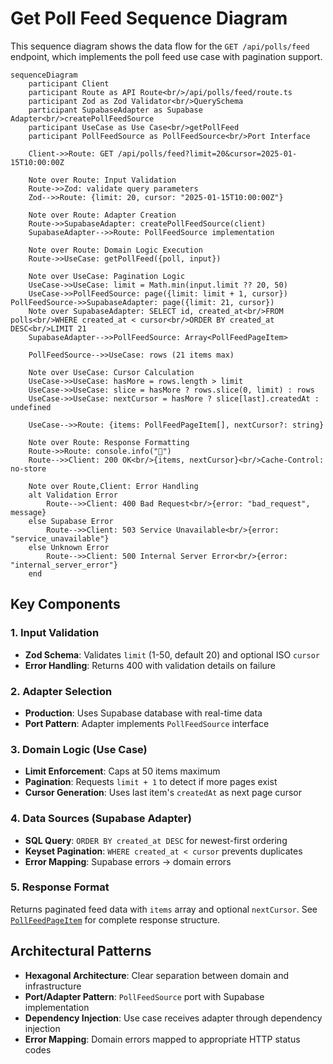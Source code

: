 # Get Poll Feed Sequence Diagram

This sequence diagram shows the data flow for the `GET /api/polls/feed` endpoint, which implements the poll feed use case with pagination support.

```mermaid
sequenceDiagram
    participant Client
    participant Route as API Route<br/>/api/polls/feed/route.ts
    participant Zod as Zod Validator<br/>QuerySchema
    participant SupabaseAdapter as Supabase Adapter<br/>createPollFeedSource
    participant UseCase as Use Case<br/>getPollFeed
    participant PollFeedSource as PollFeedSource<br/>Port Interface

    Client->>Route: GET /api/polls/feed?limit=20&cursor=2025-01-15T10:00:00Z

    Note over Route: Input Validation
    Route->>Zod: validate query parameters
    Zod-->>Route: {limit: 20, cursor: "2025-01-15T10:00:00Z"}

    Note over Route: Adapter Creation
    Route->>SupabaseAdapter: createPollFeedSource(client)
    SupabaseAdapter-->>Route: PollFeedSource implementation

    Note over Route: Domain Logic Execution
    Route->>UseCase: getPollFeed({poll, input})

    Note over UseCase: Pagination Logic
    UseCase->>UseCase: limit = Math.min(input.limit ?? 20, 50)
    UseCase->>PollFeedSource: page({limit: limit + 1, cursor})    PollFeedSource->>SupabaseAdapter: page({limit: 21, cursor})
    Note over SupabaseAdapter: SELECT id, created_at<br/>FROM polls<br/>WHERE created_at < cursor<br/>ORDER BY created_at DESC<br/>LIMIT 21
    SupabaseAdapter-->>PollFeedSource: Array<PollFeedPageItem>

    PollFeedSource-->>UseCase: rows (21 items max)

    Note over UseCase: Cursor Calculation
    UseCase->>UseCase: hasMore = rows.length > limit
    UseCase->>UseCase: slice = hasMore ? rows.slice(0, limit) : rows
    UseCase->>UseCase: nextCursor = hasMore ? slice[last].createdAt : undefined

    UseCase-->>Route: {items: PollFeedPageItem[], nextCursor?: string}

    Note over Route: Response Formatting
    Route->>Route: console.info("🎉")
    Route-->>Client: 200 OK<br/>{items, nextCursor}<br/>Cache-Control: no-store

    Note over Route,Client: Error Handling
    alt Validation Error
        Route-->>Client: 400 Bad Request<br/>{error: "bad_request", message}
    else Supabase Error
        Route-->>Client: 503 Service Unavailable<br/>{error: "service_unavailable"}
    else Unknown Error
        Route-->>Client: 500 Internal Server Error<br/>{error: "internal_server_error"}
    end
```

## Key Components

### 1. Input Validation

- **Zod Schema**: Validates `limit` (1-50, default 20) and optional ISO `cursor`
- **Error Handling**: Returns 400 with validation details on failure

### 2. Adapter Selection

- **Production**: Uses Supabase database with real-time data
- **Port Pattern**: Adapter implements `PollFeedSource` interface

### 3. Domain Logic (Use Case)

- **Limit Enforcement**: Caps at 50 items maximum
- **Pagination**: Requests `limit + 1` to detect if more pages exist
- **Cursor Generation**: Uses last item's `createdAt` as next page cursor

### 4. Data Sources (Supabase Adapter)

- **SQL Query**: `ORDER BY created_at DESC` for newest-first ordering
- **Keyset Pagination**: `WHERE created_at < cursor` prevents duplicates
- **Error Mapping**: Supabase errors → domain errors

### 5. Response Format

Returns paginated feed data with `items` array and optional `nextCursor`. See [`PollFeedPageItem`](../../../src/app/_domain/use-cases/polls/dto/poll.ts) for complete response structure.

## Architectural Patterns

- **Hexagonal Architecture**: Clear separation between domain and infrastructure
- **Port/Adapter Pattern**: `PollFeedSource` port with Supabase implementation
- **Dependency Injection**: Use case receives adapter through dependency injection
- **Error Mapping**: Domain errors mapped to appropriate HTTP status codes
